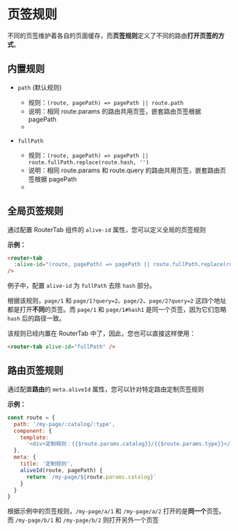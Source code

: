 # 页签规则

不同的页签维护着各自的页面缓存，而**页签规则**定义了不同的路由**打开页签的方式**。

## 内置规则

- `path` (默认规则)

  - 规则：`(route, pagePath) => pagePath || route.path`
  - 说明：相同 route.params 的路由共用页签，嵌套路由页签根据 pagePath
  - <demo-link href="/default/rule/a/1"/>

- `fullPath`
  - 规则：`(route, pagePath) => pagePath || route.fullPath.replace(route.hash, '')`
  - 说明：相同 route.params 和 route.query 的路由共用页签，嵌套路由页签根据 pagePath
  - <demo-link href="/global-rule/rule/a/1"/>

## 全局页签规则

通过配置 RouterTab 组件的 `alive-id` 属性，您可以定义全局的页签规则

<doc-links api="#alive-id" demo="/global-rule/rule/a/1"></doc-links>

**示例：**

```html
<router-tab
  :alive-id="(route, pagePath) => pagePath || route.fullPath.replace(route.hash, '')"
/>
```

例子中，配置 `alive-id` 为 `fullPath` 去除 `hash` 部分。

根据该规则，`page/1` 和 `page/1?query=2`、`page/2`、`page/2?query=2` 这四个地址都是打开**不同**的页签。而 `page/1` 和 `page/1#hash1` 是同一个页签，因为它们忽略 `hash` 后的路径一致。

该规则已经内置在 RouterTab 中了，因此，您也可以直接这样使用：

```html
<router-tab alive-id="fullPath" />
```

## 路由页签规则

通过配置**路由**的 `meta.aliveId` 属性，您可以针对特定路由定制页签规则

<doc-links api="#meta-aliveid" demo="/default/route-rule/a/1"></doc-links>

**示例：**

```javascript {9,10,11}
const route = {
  path: '/my-page/:catalog/:type',
  component: {
    template:
      '<div>定制规则：{{$route.params.catalog}}/{{$route.params.type}}</div>'
  },
  meta: {
    title: '定制规则',
    aliveId(route, pagePath) {
      return `/my-page/${route.params.catalog}`
    }
  }
}
```

根据示例中的页签规则，`/my-page/a/1` 和 `/my-page/a/2` 打开的是**同一个**页签。而 `/my-page/b/1` 和 `/my-page/b/2` 则打开另外一个页签
